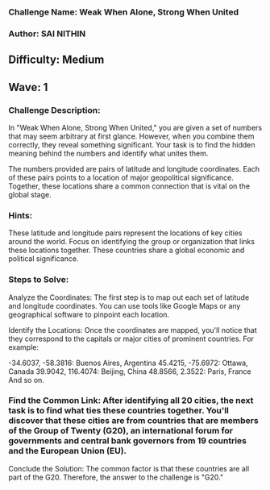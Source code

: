 ### Challenge Name: Weak When Alone, Strong When United

### Author: SAI NITHIN

## Difficulty: Medium

## Wave: 1

### Challenge Description:

In "Weak When Alone, Strong When United," you are given a set of numbers that may seem arbitrary at first glance. However, when you combine them correctly, they reveal something significant. Your task is to find the hidden meaning behind the numbers and identify what unites them.

The numbers provided are pairs of latitude and longitude coordinates. Each of these pairs points to a location of major geopolitical significance. Together, these locations share a common connection that is vital on the global stage.

### Hints:

These latitude and longitude pairs represent the locations of key cities around the world.
Focus on identifying the group or organization that links these locations together.
These countries share a global economic and political significance.

### Steps to Solve:

Analyze the Coordinates: The first step is to map out each set of latitude and longitude coordinates. You can use tools like Google Maps or any geographical software to pinpoint each location.

Identify the Locations: Once the coordinates are mapped, you'll notice that they correspond to the capitals or major cities of prominent countries. For example:

-34.6037, -58.3816: Buenos Aires, Argentina
45.4215, -75.6972: Ottawa, Canada
39.9042, 116.4074: Beijing, China
48.8566, 2.3522: Paris, France
And so on.

### Find the Common Link: After identifying all 20 cities, the next task is to find what ties these countries together. You'll discover that these cities are from countries that are members of the Group of Twenty (G20), an international forum for governments and central bank governors from 19 countries and the European Union (EU).

Conclude the Solution: The common factor is that these countries are all part of the G20. Therefore, the answer to the challenge is "G20."
